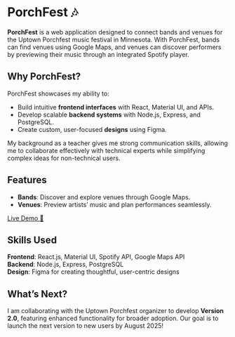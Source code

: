 # PorchFest 🎶  

**PorchFest** is a web application designed to connect bands and venues for the Uptown Porchfest music festival in Minnesota. With PorchFest, bands can find venues using Google Maps, and venues can discover performers by previewing their music through an integrated Spotify player.  

## Why PorchFest?  
PorchFest showcases my ability to:  
- Build intuitive **frontend interfaces** with React, Material UI, and APIs.  
- Develop scalable **backend systems** with Node.js, Express, and PostgreSQL.  
- Create custom, user-focused **designs** using Figma.  

My background as a teacher gives me strong communication skills, allowing me to collaborate effectively with technical experts while simplifying complex ideas for non-technical users.  

## Features  
- **Bands**: Discover and explore venues through Google Maps.  
- **Venues**: Preview artists’ music and plan performances seamlessly.  

[Live Demo 🎥](https://youtu.be/L3whZrqDOaY?si=m4ogIYtjW-PL9rBL)  

## Skills Used  
**Frontend**: React.js, Material UI, Spotify API, Google Maps API  
**Backend**: Node.js, Express, PostgreSQL  
**Design**: Figma for creating thoughtful, user-centric designs  

## What’s Next?  
I am collaborating with the Uptown Porchfest organizer to develop **Version 2.0**, featuring enhanced functionality for broader adoption. Our goal is to launch the next version to new users by August 2025!  
